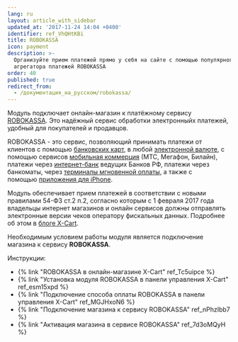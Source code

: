 ```yaml
---
lang: ru
layout: article_with_sidebar
updated_at: '2017-11-24 14:04 +0400'
identifier: ref_VhQHtKBi
title: ROBOKASSA
icon: payment
description: >-
  Организуйте прием платежей прямо у себя на сайте с помощью популярного
  агрегатора платежей ROBOKASSA
order: 40
published: true
redirect_from:
  - /документация_на_русском/robokassa/
---
```



Модуль подключает онлайн-магазин к платёжному сервису [ROBOKASSA](https://www.robokassa.ru/ru/ "ROBOKASSA"). Это надёжный сервис обработки электронныйх платежей, удобный для покупателей и продавцов.

ROBOKASSA - это сервис, позволяющий принимать платежи от клиентов с помощью [банковских карт](http://robokassa.ru/ru/Creditcards.aspx "http://robokassa.ru/ru/Creditcards.aspx"), в любой [электронной валюте](http://robokassa.ru/ru/Currencies.aspx "http://robokassa.ru/ru/Currencies.aspx"), с помощью сервисов [мобильная коммерция](http://robokassa.ru/ru/Sms.aspx "http://robokassa.ru/ru/Sms.aspx") (МТС, Мегафон, Билайн), платежи через [интернет-банк](http://robokassa.ru/ru/E-invoicing.aspx "http://robokassa.ru/ru/E-invoicing.aspx") ведущих Банков РФ, платежи через банкоматы, через [терминалы мгновенной оплаты](http://robokassa.ru/ru/Terminals.aspx "http://robokassa.ru/ru/Terminals.aspx"), а также с помощью [приложения для iPhone](http://robokassa.ru/ru/iRobokassa.aspx "http://robokassa.ru/ru/iRobokassa.aspx").

Модуль обеспечивает прием платежей в соответствии с новыми правилами 54-ФЗ ст.2 п.2, согласно которым c 1 февраля 2017 года владельцы интернет магазинов и онлайн сервисов должны отправлять электронные версии чеков оператору фискальных данных. Подробнее об этом в [блоге X-Cart](https://www.x-cart.ru/blog/yandex-kassa-robokassa-po-54-fz.html "ROBOKASSA").

Необходимым условием работы модуля является подключение магазина к сервису **ROBOKASSA**.

Инструкции:
*   {% link "ROBOKASSA в онлайн-магазине X-Cart" ref_Tc5uipce %}
*   {% link "Установка модуля ROBOKASSA в панели управления X-Cart" ref_esm15xpd %}
*   {% link "Подключение способа оплаты ROBOKASSA в панели управления X-Cart" ref_MGJHxoN6 %}
*   {% link "Подключение магазина к сервису ROBOKASSA" ref_nPhzIbb7 %}
*   {% link "Активация магазина в сервисе ROBOKASSA" ref_7d3oMQyH %}
